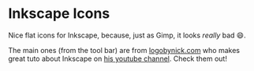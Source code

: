 # Inkscape Icons

Nice flat icons for Inkscape, because, just as Gimp, it looks *really* bad :smile:.

The main ones (from the tool bar) are from [logobynick.com][] who makes great tuto about Inkscape
on [his youtube channel](https://www.youtube.com/c/logosbynick). Check them out!

[logobynick.com]: http://logosbynick.com
